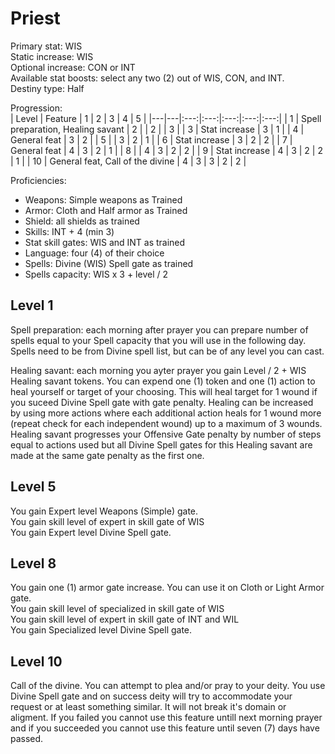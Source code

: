 # Priest

Primary stat: WIS  
Static increase: WIS   
Optional increase: CON or INT  
Available stat boosts: select any two (2) out of WIS, CON, and INT.  
Destiny type: Half

Progression:  
| Level | Feature | 1 | 2 | 3 | 4 | 5 |
|---|---|:---:|:---:|:---:|:---:|:---:|
| 1 | Spell preparation, Healing savant | 2 |
| 2 |  | 3 |
| 3 | Stat increase | 3 | 1 |
| 4 | General feat | 3 | 2 |
| 5 |  | 3 | 2 | 1 |
| 6 | Stat increase | 3 | 2 | 2 |
| 7 | General feat | 4 | 3 | 2 | 1 |
| 8 |  | 4 | 3 | 2 | 2 |
| 9 | Stat increase | 4 | 3 | 2 | 2 | 1 |
| 10 | General feat, Call of the divine | 4 | 3 | 3 | 2 | 2 |

Proficiencies:
- Weapons: Simple weapons as Trained
- Armor: Cloth and Half armor as Trained
- Shield: all shields as trained
- Skills: INT + 4 (min 3)
- Stat skill gates: WIS and INT as trained
- Language: four (4) of their choice
- Spells: Divine (WIS) Spell gate as trained
- Spells capacity: WIS x 3 + level / 2

## Level 1

Spell preparation: each morning after prayer you can prepare number of spells equal to your Spell capacity that you will use in the following day. Spells need to be from Divine spell list, but can be of any level you can cast.

Healing savant: each morning you ayter prayer you gain Level / 2 + WIS Healing savant tokens. You can expend one (1) token and one (1) action to heal yourself or target of your choosing. This will heal target for 1 wound if you suceed Divine Spell gate with gate penalty. Healing can be increased by using more actions where each additional action heals for 1 wound more (repeat check for each independent wound) up to a maximum of 3 wounds. Healing savant progresses your Offensive Gate penalty by number of steps equal to actions used but all Divine Spell gates for this Healing savant are made at the same gate penalty as the first one.

## Level 5

You gain Expert level Weapons (Simple) gate.  
You gain skill level of expert in skill gate of WIS  
You gain Expert level Divine Spell gate.

## Level 8

You gain one (1) armor gate increase. You can use it on Cloth or Light Armor gate.  
You gain skill level of specialized in skill gate of WIS  
You gain skill level of expert in skill gate of INT and WIL   
You gain Specialized level Divine Spell gate.

## Level 10

Call of the divine. You can attempt to plea and/or pray to your deity. You use Divine Spell gate and on success deity will try to accommodate your request or at least something similar. It will not break it's domain or aligment. If you failed you cannot use this feature untill next morning prayer and if you succeeded you cannot use this feature until seven (7) days have passed.